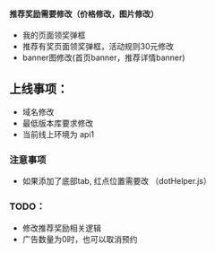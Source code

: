 
#### 推荐奖励需要修改（价格修改，图片修改）
  - 我的页面领奖弹框
  - 推荐有奖页面领奖弹框，活动规则30元修改
  - banner图修改(首页banner，推荐详情banner)

## 上线事项：
  - 域名修改
  - 最低版本库要求修改
  - 当前线上环境为 api1

### 注意事项
  - 如果添加了底部tab, 红点位置需要改 （dotHelper.js）

### TODO：
  - 修改推荐奖励相关逻辑
  - 广告数量为0时，也可以取消预约
